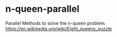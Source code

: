 # n-queen-parallel
Parallel Methods to solve the n-queen problem. https://en.wikipedia.org/wiki/Eight_queens_puzzle
